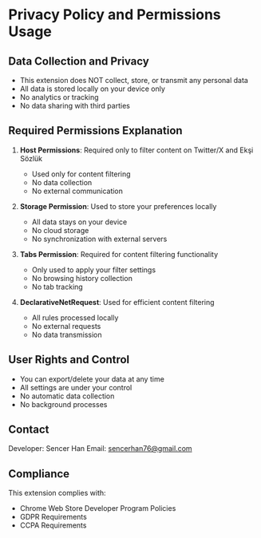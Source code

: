# Privacy Policy and Permissions Usage

## Data Collection and Privacy
- This extension does NOT collect, store, or transmit any personal data
- All data is stored locally on your device only
- No analytics or tracking
- No data sharing with third parties

## Required Permissions Explanation
1. **Host Permissions**: Required only to filter content on Twitter/X and Ekşi Sözlük
   - Used only for content filtering
   - No data collection
   - No external communication

2. **Storage Permission**: Used to store your preferences locally
   - All data stays on your device
   - No cloud storage
   - No synchronization with external servers

3. **Tabs Permission**: Required for content filtering functionality
   - Only used to apply your filter settings
   - No browsing history collection
   - No tab tracking

4. **DeclarativeNetRequest**: Used for efficient content filtering
   - All rules processed locally
   - No external requests
   - No data transmission

## User Rights and Control
- You can export/delete your data at any time
- All settings are under your control
- No automatic data collection
- No background processes

## Contact
Developer: Sencer Han
Email: sencerhan76@gmail.com

## Compliance
This extension complies with:
- Chrome Web Store Developer Program Policies
- GDPR Requirements
- CCPA Requirements
